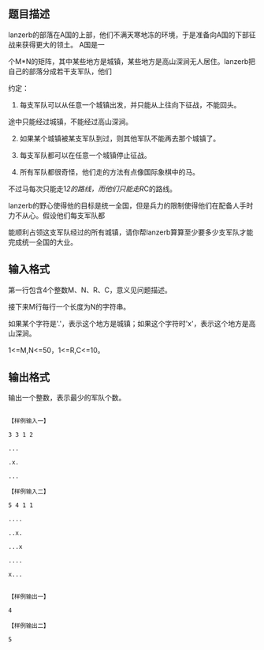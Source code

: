 ## 题目描述

<div>
 lanzerb的部落在A国的上部，他们不满天寒地冻的环境，于是准备向A国的下部征战来获得更大的领土。 A国是一
</div>
<div>
 个M*N的矩阵，其中某些地方是城镇，某些地方是高山深涧无人居住。lanzerb把自己的部落分成若干支军队，他们
</div>
<div>
 约定： 
</div>
<div>
 1. 每支军队可以从任意一个城镇出发，并只能从上往向下征战，不能回头。
</div>
<div>
 途中只能经过城镇，不能经过高山深涧。 
</div>
<div>
 2. 如果某个城镇被某支军队到过，则其他军队不能再去那个城镇了。 
</div>
<div>
 3. 每支军队都可以在任意一个城镇停止征战。 
</div>
<div>
 4. 所有军队都很奇怪，他们走的方法有点像国际象棋中的马。
</div>
<div>
 不过马每次只能走1*2的路线，而他们只能走R*C的路线。 
</div>
<div>
 lanzerb的野心使得他的目标是统一全国，但是兵力的限制使得他们在配备人手时力不从心。假设他们每支军队都
</div>
<div>
 能顺利占领这支军队经过的所有城镇，请你帮lanzerb算算至少要多少支军队才能完成统一全国的大业。
</div>

## 输入格式

<div>
 第一行包含4个整数M、N、R、C，意义见问题描述。
</div>
<div>
 接下来M行每行一个长度为N的字符串。
</div>
<div>
 如果某个字符是'.'，表示这个地方是城镇；如果这个字符时'x'，表示这个地方是高山深涧。
</div>
<div>
 1<=M,N<=50，1<=R,C<=10。
</div>

## 输出格式

<p>输出一个整数，表示最少的军队个数。</p>

```input1
【样例输入一】
3 3 1 2
...
.x.
...
【样例输入二】
5 4 1 1
....
..x.
...x
....
x...
```
```output1
【样例输出一】
4
【样例输出二】
5
```
